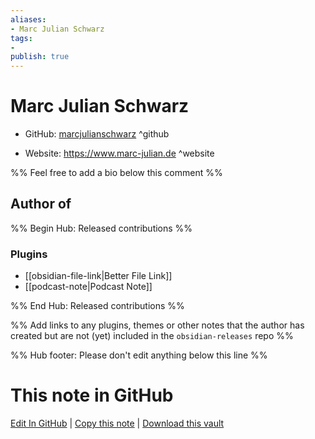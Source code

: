 ```yaml
---
aliases:
- Marc Julian Schwarz
tags:
- 
publish: true
---
```


# Marc Julian Schwarz

- GitHub: [marcjulianschwarz](https://github.com/marcjulianschwarz/) ^github
<!-- - Discord: `@` ^discord-->
- Website: <https://www.marc-julian.de> ^website
<!-- - [[Publish sites|Publish site]]: ^publish-->

%% Feel free to add a bio below this comment %%


## Author of

%% Begin Hub: Released contributions %%
### Plugins
- [[obsidian-file-link|Better File Link]]
- [[podcast-note|Podcast Note]]

%% End Hub: Released contributions %%

%% Add links to any plugins, themes or other notes that the author has created but are not (yet) included in the `obsidian-releases` repo %%

<!--
### Unlisted plugins
-->

<!--
### Others
-->

<!--
## Sponsor this author

- [[GitHub sponsors]]: [Sponsor @marcjulianschwarz on GitHub Sponsors](https://github.com/sponsors/marcjulianschwarz) ^github-sponsor
- [[Buy me a coffee]]: ^buy-me-a-coffee
- [[PayPal]]: ^paypal
- [[Patreon]]: ^patreon

-->

<!--
## Follow this author
-->

<!-- - [[YouTube Channels|On YouTube]]: <https://> ^youtube-->
<!-- - Twitter: <https://> ^twitter-->
<!-- - ... -->

%% Hub footer: Please don't edit anything below this line %%

# This note in GitHub

<span class="git-footer">[Edit In GitHub](https://github.dev/obsidian-community/obsidian-hub/blob/main/01%20-%20Community/People/marcjulianschwarz.md "git-hub-edit-note") | [Copy this note](https://raw.githubusercontent.com/obsidian-community/obsidian-hub/main/01%20-%20Community/People/marcjulianschwarz.md "git-hub-copy-note") | [Download this vault](https://github.com/obsidian-community/obsidian-hub/archive/refs/heads/main.zip "git-hub-download-vault") </span>
